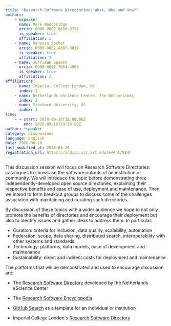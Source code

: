 ```yaml
---
title: "Research Software Directories: What, Why and How?"
authors:
    - &speaker
      name: Mark Woodbridge
      orcid: 0000-0002-0650-9751
      is_speaker: true
      affiliation: 1
    - name: Vanessa Sochat
      orcid: 0000-0002-4387-3819
      is_speaker: true
      affiliation: 3
    - name: Jurriaan Spaaks
      orcid: 0000-0002-7064-4069
      is_speaker: true
      affiliation: 2
affiliations:
    - name: Imperial College London, UK
      index: 1
    - name: Netherlands eScience Center, The Netherlands
      index: 2
    - name: Stanford University, US
      index: 3
time:
    - - start: 2020-09-16T18:00:00Z
        end: 2020-09-16T19:30:00Z
author: *speaker
category: discussions
language: English
date: 2020-08-18
last_modified_at: 2020-08-26
registration_url: https://indico.scc.kit.edu/event/914/
---
```

This discussion session will focus on Research Software Directories: catalogues to showcase the software outputs of an institution or community. We will introduce the topic before demonstrating three independently-developed open source directories, explaining their respective benefits and ease of use, deployment and maintenance. Then we intend to form breakout groups to discuss some of the challenges associated with maintaining and curating such directories.

By discussion of these topics with a wider audience we hope to not only promote the benefits of directories and encourage their deployment but also to identify issues and gather ideas to address them. In particular:

- Curation: criteria for inclusion, data quality, scalability, automation
- Federation: scope, data sharing, distributed search, interoperability with other systems and standards
- Technology: platforms, data models, ease of development and maintenance
- Sustainability: direct and indirect costs for deployment and maintenance

The platforms that will be demonstrated and used to encourage discussion are:

- The [Research Software Directory][1] developed by the Netherlands eScience Center
- The [Research Software Encyclopedia][2]
- [GitHub Search][3] as a template for an individual or institution
- Imperial College London's [Research Software Directory][4]

  [1]: https://www.research-software.nl/
  [2]: https://rseng.github.io/rseng/
  [3]: https://vsoch.github.io/2020/github-search/
  [4]: https://imperialcollegelondon.github.io/research-software-directory/
